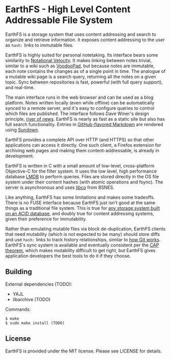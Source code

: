 EarthFS - High Level Content Addressable File System
====================================================

EarthFS is a storage system that uses content addressing and search to organize and retrieve information. It exposes content addressing to the user as `hash:` links to immutable files.

EarthFS is highly suited for personal notetaking. Its interface bears some similarity to [Notational Velocity](http://notational.net/). It makes linking between notes trivial, similar to a wiki such as [VoodooPad](TODO), but because notes are immutable, each note contains the changes as of a single point in time. The analogue of a mutable wiki page is a search query, returning all the notes on a given topic. Sync between repositories is fast, powerful (with full query support), and real-time.

The main interface runs in the web browser and can be used as a blog platform. Notes written locally (even while offline) can be automatically synced to a remote server, and it's easy to configure queries to control which files are published. The interface follows Dave Winer's design principle, [river of news](TODO). EarthFS is nearly as fast as a static site but also has full search functionality. Entries in [GitHub-flavored Markdown](TODO) are rendered using [Sundown](TODO).

EarthFS provides a complete API over HTTP (and HTTPS) so that other applications can access it directly. One such client, a Firefox extension for archiving web pages and making them content-addressable, is already in development.

EarthFS is written in C with a small amount of low-level, cross-platform Objective-C for the filter system. It uses the low level, high performance database [LMDB](http://symas.com/mdb/) to perform queries. Files are stored directly in the OS file system under their content hashes (with atomic operations and fsync). The server is asynchronous and uses [libco](TODO) from BSNES.

Like anything, EarthFS has some limitations and makes some tradeoffs. There is no FUSE interface because EarthFS just isn't good at the same things as a traditional file system. This is true for [any storage system built on an ACID database](http://www.mail-archive.com/sqlite-users@sqlite.org/msg73451.html), and doubly true for content addressing systems, given their preference for immutability.

Rather than emulating mutable files via block de-duplication, EarthFS clients that need mutability (which is not expected to be many) should store diffs and use `hash:` links to track history relationships, similar to [how Git works](TODO). EarthFS's sync system is available and eventually consistent per the [CAP theorem](TODO), which makes mutability difficult to get right, but EarthFS gives application developers the best tools to do it if they choose.

Building
--------

External dependencies (TODO):

- YAJL
- libarchive (TODO)

Commands:

```
$ make
$ sudo make install (TODO)
```

License
-------

EarthFS is provided under the MIT license. Please see LICENSE for details.

